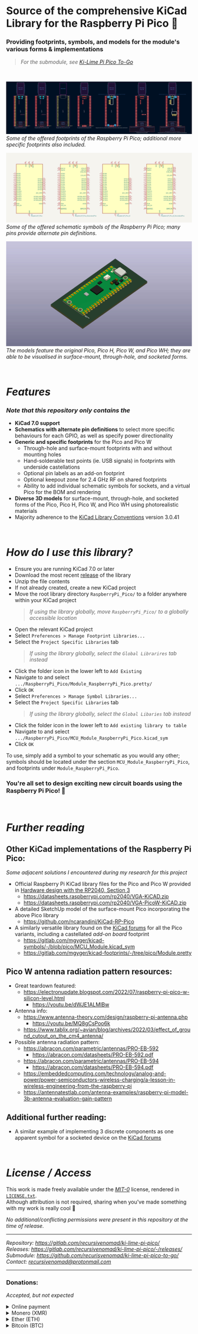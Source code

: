 **Source of the comprehensive KiCad Library for the Raspberry Pi Pico** 🥧
==========================================================================

### Providing footprints, symbols, and models for the module's various forms & implementations

> *For the submodule, see [Ki-Lime Pi Pico To-Go][URL-Submodule]*


[<img src="../../../gitlab-redirect/raw/main/redirect.png" alt="" style="max-width: 100%;">][URL-Repository]


![Image of many available Raspberry Pi Pico footprint variations](./_md-assets/images/footprints.png "Raspberry Pi Pico KiCad footprint variations")  
*Some of the offered footprints of the Raspberry Pi Pico; additional more specific footprints also included.*

![Image of many available Raspberry Pi Pico schematic variations](./_md-assets/images/schematics.png "Raspberry Pi Pico KiCad schematic variations")  
*Some of the offered schematic symbols of the Raspberry Pi Pico; many pins provide alternate pin definitions.*

![GIF of all available Raspberry Pi Pico 3D model variations](./_md-assets/images/models.gif "Raspberry Pi Pico 3D model variations")  
*The models feature the original Pico, Pico H, Pico W, and Pico WH; they are able to be visualised in surface-mount, through-hole, and socketed forms.*

&nbsp;



***Features***
==============

### *Note that this repository only contains the*

- **KiCad 7.0 support**
- **Schematics with alternate pin definitions** to select more specific behaviours for each GPIO, as well as specify power directionality
- **Generic and specific footprints** for the Pico and Pico W
  - Through-hole and surface-mount footprints with and without mounting holes
  - Hand-solderable test points (ie. USB signals) in footprints with underside castellations
  - Optional pin labels as an add-on footprint
  - Optional keepout zone for 2.4 GHz RF on shared footprints
  - Ability to add individual schematic symbols for sockets, and a virtual Pico for the BOM and rendering
- **Diverse 3D models** for surface-mount, through-hole, and socketed forms of the Pico, Pico H, Pico W, and Pico WH using photorealistic materials
- Majority adherence to the [KiCad Library Conventions][URL-KLC] version 3.0.41

&nbsp;



***How do I use this library?***
================================

- Ensure you are running KiCad 7.0 or later
- Download the most recent [release][URL-Releases] of the library
- Unzip the file contents
- If not already created, create a new KiCad project
- Move the root library directory `RaspberryPi_Pico/` to a folder anywhere within your KiCad project
  > *If using the library globally, move `RaspberryPi_Pico/` to a globally accessible location*
- Open the relevant KiCad project
- Select `Preferences > Manage Footprint Libraries...`
- Select the `Project Specific Libraries` tab
  > *If using the library globally, select the `Global Librarires` tab instead*
- Click the folder icon in the lower left to `Add Existing`
- Navigate to and select `.../RaspberryPi_Pico/Module_RaspberryPi_Pico.pretty/`
- Click `OK`
- Select `Preferences > Manage Symbol Libraries...`
- Select the `Project Specific Libraries` tab
  > *If using the library globally, select the `Global Libaries` tab instead*
- Click the folder icon in the lower left to `Add existing library to table`
- Navigate to and select `.../RaspberryPi_Pico/MCU_Module_RaspberryPi_Pico.kicad_sym`
- Click `OK`

To use, simply add a symbol to your schematic as you would any other; symbols should be located under the section `MCU_Module_RaspberryPi_Pico`, and footprints under `Module_RaspberryPi_Pico`.

### **You're all set to design exciting new circuit boards using the Raspberry Pi Pico! 🎉**

&nbsp;



***Further reading***
=====================

## Other KiCad implementations of the Raspberry Pi Pico:

*Some adjacent solutions I encountered during my research for this project*

- Official Raspberry Pi KiCad library files for the Pico and Pico W provided in [Hardware design with the RP2040, Section 3][URL-Official-Example]
    - <https://datasheets.raspberrypi.com/rp2040/VGA-KiCAD.zip>
    - <https://datasheets.raspberrypi.com/rp2040/VGA-PicoW-KiCAD.zip>
- A detailed SketchUp model of the surface-mount Pico incorporating the above Pico library
  - <https://github.com/ncarandini/KiCad-RP-Pico>
- A similarly versatile library found on the [KiCad forums][URL-KiCad-Forums-mgyger] for all the Pico variants, including a castellated *add-on board* footprint
  - <https://gitlab.com/mgyger/kicad-symbols/-/blob/pico/MCU_Module.kicad_sym>
  - <https://gitlab.com/mgyger/kicad-footprints/-/tree/pico/Module.pretty>

## Pico W antenna radiation pattern resources:

- Great teardown featured:
  - <https://electronupdate.blogspot.com/2022/07/raspberry-pi-pico-w-silicon-level.html>
    - <https://youtu.be/dWJE1ALMlBw>
- Antenna info:
  - <https://www.antenna-theory.com/design/raspberry-pi-antenna.php>
    - <https://youtu.be/MQ8gCsPoo6k>
  - <https://www.tablix.org/~avian/blog/archives/2022/03/effect_of_ground_cutout_on_the_cm4_antenna/>
- Possible antenna radiation pattern:
  - <https://abracon.com/parametric/antennas/PRO-EB-592>
    - <https://abracon.com/datasheets/PRO-EB-592.pdf>
  - <https://abracon.com/parametric/antennas/PRO-EB-594>
    - <https://abracon.com/datasheets/PRO-EB-594.pdf>
  - <https://embeddedcomputing.com/technology/analog-and-power/power-semiconductors-wireless-charging/a-lesson-in-wireless-engineering-from-the-raspberry-pi>
  - <https://antennatestlab.com/antenna-examples/raspberry-pi-model-3b-antenna-evaluation-gain-pattern>

## Additional further reading:

- A similar example of implementing 3 discrete components as one apparent symbol for a socketed device on the [KiCad forums][URL-KiCad-Forums-cdwilson]

&nbsp;



***License / Access***
======================

This work is made freely available under the [*MIT-0*][URL-MIT-0] license, rendered in [`LICENSE.txt`](./LICENSE.txt).  
Although attribution is not required, sharing when you've made something with my work is really cool 💖

*No additional/conflicting permissions were present in this repository at the time of release.*

----------------------

*Repository: <https://gitlab.com/recursivenomad/ki-lime-pi-pico/>*  
*Releases: <https://gitlab.com/recursivenomad/ki-lime-pi-pico/-/releases/>*  
*Submodule: <https://github.com/recurisvenomad/ki-lime-pi-pico-to-go/>*  
*Contact: <recursivenomad@protonmail.com>*

----------------------



### Donations:

*Accepted, but not expected*



<details><summary> Online payment </summary>

  > &nbsp;  
  > The following online payments are processed through Stripe:
  >
  > [!["Liberapay" button with the Liberapay logo](./_md-assets/images/donation-icons/button-liberapay.png)][URL-Liberapay-Donate]
  > ~ *Gifts recurring unconditional donations and reduces fees (via Liberapay)*
  >
  > [!["Donate" button with a hand offering a heart](./_md-assets/images/donation-icons/button-donate.png)][URL-Donate]
  > ~ *Gifts an unconditional donation*
  >
  > [!["Sponsor" button with shaking hands](./_md-assets/images/donation-icons/button-sponsor.png)][URL-Sponsor]
  > ~ *Sends a donation specifically to support open-source development*
  >
  > [!["Pledge" button with shaking hands surrounded by rotating arrows](./_md-assets/images/donation-icons/button-pledge.png)][URL-Pledge]
  > ~ *Sets up a recurring donation to support open-source development*  
  > &nbsp;

</details>



<details><summary> Monero (XMR) </summary>

  > *Unconditional donations*  
  > [`monero:`][URI-Monero-Donate]![](./)`8Bhyeo232EVDiK7aRSzHGRC28RZ1H6FL55V6CVyCVtxdDRQXHk8btPU8Wr5G8K3AWgaK19JfYbshKfHWqc177jwtCtCSaz1`
  >
  > *Donations specifically to support open-source development*  
  > [`monero:`][URI-Monero-Sponsor]![](./)`84FR721bYUHGY2SHWWBe5hHSmJqp11dX32j6wM6h8oWL3UczEMqC2X58StfNG8JC3NKSWas1W17YL3qPCJSsPuVh2eMGctS`

</details>



<details><summary> Ether (ETH) </summary>

  > *Unconditional donations*  
  > [`ethereum:`][URI-Ether-Donate]![](./)`0xD1b824f2Ec3D609e816B04A301124129602A5238`
  >
  > *Donations specifically to support open-source development*  
  > [`ethereum:`][URI-Ether-Sponsor]![](./)`0x3DFbbc82329c74846fe2ce3bfE4BCB660A1968f2`

</details>



<details><summary> Bitcoin (BTC) </summary>

  > *Unconditional donations*  
  > [`bitcoin:`][URI-Bitcoin-Donate]![](./)`bc1qadq5kyuuc7etgu5ywlygnaepqhzgc2u7gxkze2`
  >
  > *Donations specifically to support open-source development*  
  > [`bitcoin:`][URI-Bitcoin-Sponsor]![](./)`bc1q2pffcm4xxkp59mz5y0ea52lw5gk408dfglsgns`

</details>



[URL-Liberapay-Donate]: <https://liberapay.com/recursivenomad/donate>
"Gift recurring unconditional donations with reduced fees
(Stripe via Liberapay)"

[URL-Donate]: <https://donate.stripe.com/dR6dSU1PueevgKY4gs>
"Gift an unconditional donation
(via Stripe)"

[URL-Sponsor]: <https://donate.stripe.com/4gw9CE9hW8UbeCQcN2>
"Send a donation to support open-source development
(via Stripe)"

[URL-Pledge]: <https://buy.stripe.com/dR64ikgKofizeCQeVe>
"Set up a recurring donation to support open-source development
(via Stripe)"

[URI-Monero-Donate]: <monero:8Bhyeo232EVDiK7aRSzHGRC28RZ1H6FL55V6CVyCVtxdDRQXHk8btPU8Wr5G8K3AWgaK19JfYbshKfHWqc177jwtCtCSaz1?recipient_name=recursivenomad&tx_description=Donation> "Donate with Monero"
[URI-Monero-Sponsor]: <monero:84FR721bYUHGY2SHWWBe5hHSmJqp11dX32j6wM6h8oWL3UczEMqC2X58StfNG8JC3NKSWas1W17YL3qPCJSsPuVh2eMGctS?recipient_name=recursivenomad&tx_description=Sponsoring%20open-source%20development> "Sponsor with Monero"
[URI-Ether-Donate]: <ethereum:0xD1b824f2Ec3D609e816B04A301124129602A5238> "Donate with Ether"
[URI-Ether-Sponsor]: <ethereum:0x3DFbbc82329c74846fe2ce3bfE4BCB660A1968f2> "Sponsor with Ether"
[URI-Bitcoin-Donate]: <bitcoin:bc1qadq5kyuuc7etgu5ywlygnaepqhzgc2u7gxkze2?label=recursivenomad&message=Donation> "Donate with Bitcoin"
[URI-Bitcoin-Sponsor]: <bitcoin:bc1q2pffcm4xxkp59mz5y0ea52lw5gk408dfglsgns?label=recursivenomad&message=Sponsoring%20open-source%20development> "Sponsor with Bitcoin"






[URL-MIT-0]: <https://opensource.org/license/mit-0/>

[URL-Repository]: <https://gitlab.com/recursivenomad/ki-lime-pi-pico/>
[URL-Releases]: <https://gitlab.com/recursivenomad/ki-lime-pi-pico/-/releases/>
[URL-Submodule]: <https://github.com/recurisvenomad/ki-lime-pi-pico-to-go>

[URL-KiCad-Forums-cdwilson]: <https://forum.kicad.info/t/21104>
[URL-KiCad-Forums-mgyger]: <https://forum.kicad.info/t/35844/12>
[URL-KLC]: <https://klc.kicad.org/>
[URL-Official-Example]: <https://datasheets.raspberrypi.com/rp2040/hardware-design-with-rp2040.pdf#page=15>
